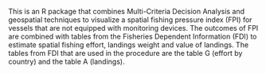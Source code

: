 This is an R package that combines Multi-Criteria Decision Analysis
and geospatial techniques to visualize a spatial fishing pressure index (FPI) 
for vessels that are not equipped with monitoring devices. 
The outcomes of FPI are combined with tables from the Fisheries Dependent Information (FDI) to estimate spatial fishing effort, landings weight and value of landings.
The tables from FDI that are used in the procedure are the table G (effort by country)
and the table A (landings). 


